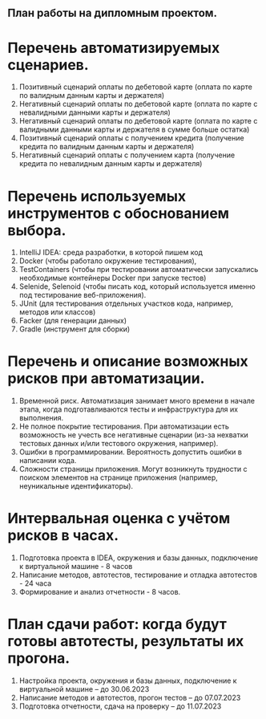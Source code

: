 ## План работы на дипломным проектом.

# Перечень автоматизируемых сценариев.

1. Позитивный сценарий оплаты по дебетовой карте (оплата по карте по валидным данным карты и держателя)
2. Негативный сценарий оплаты по дебетовой карте (оплата по карте с невалидными данными карты и держателя)
3. Негативный сценарий оплаты по дебетовой карте (оплата по карте с валидными данными карты и держателя в сумме больше остатка)
4. Позитивный сценарий оплаты с получением кредита (получение кредита по валидным данным карты и держателя)
5. Негативный сценарий оплаты с получением карта (получение кредита по невалидным данным карты и держателя)

# Перечень используемых инструментов с обоснованием выбора.

1.	IntelliJ IDEA: среда разработки, в которой пишем код
2.	Docker (чтобы работало окружение тестирования),
3.	TestContainers (чтобы при тестировании автоматически запускались необходимые контейнеры Docker при запуске тестов)
4.	Selenide, Selenoid (чтобы писать код, который используется именно под тестирование веб-приложения).
5.	JUnit (для тестирования отдельных участков кода, например, методов или классов)
6.	Facker (для генерации данных)
7.	Gradle (инструмент для сборки)

# Перечень и описание возможных рисков при автоматизации.

1. Временной риск. Автоматизация занимает много времени в начале этапа, когда подготавливаются тесты и инфраструктура для их выполнения.
2. Не полное покрытие тестирования. При автоматизации есть возможность не учесть все негативные сценарии (из-за нехватки тестовых данных и/или тестового окружения, например).
3. Ошибки в программировании. Вероятность допустить ошибки в написании кода.
4. Сложности страницы приложения. Могут возникнуть трудности с поиском элементов на странице приложения (например, неуникальные идентификаторы).

# Интервальная оценка с учётом рисков в часах.

1. Подготовка проекта в IDEA, окружения и базы данных, подключение к виртуальной машине - 8 часов
2. Написание методов, автотестов, тестирование и отладка автотестов - 24 часа
3. Формирование и анализ отчетности - 8 часов.

# План сдачи работ: когда будут готовы автотесты, результаты их прогона.

1.	Настройка проекта, окружения и базы данных, подключение к виртуальной машине – до 30.06.2023
2.	Написание методов и автотестов, прогон тестов – до 07.07.2023
3.	Подготовка отчетности, сдача на проверку – до 11.07.2023

